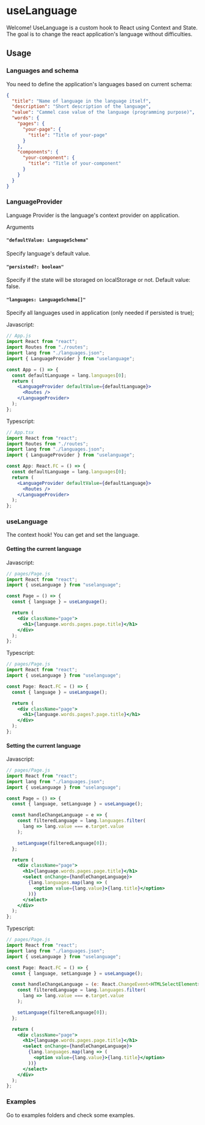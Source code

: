 # useLanguage

Welcome! UseLanguage is a custom hook to React using Context and State.
The goal is to change the react application's language without difficulties.

## Usage

### Languages and schema

You need to define the application's languages based on current schema:

```json
{
  "title": "Name of language in the language itself",
  "description": "Short description of the language",
  "value": "Cammel case value of the language (programming purpose)",
  "words": {
    "pages": {
      "your-page": {
        "title": "Title of your-page"
      }
    },
    "components": {
      "your-component": {
        "title": "Title of your-component"
      }
    }
  }
}
```

### LanguageProvider

Language Provider is the language's context provider on application.

Arguments

#### `"defaultValue: LanguageSchema"`
Specify language's default value. 

#### `"persisted?: boolean"`
Specify if the state will be storaged on localStorage or not. Default value: false.

#### `"languages: LanguageSchema[]"`
Specify all languages used in application (only needed if persisted is true);

Javascript:

```jsx
// App.js
import React from "react";
import Routes from "./routes";
import lang from "./languages.json";
import { LanguageProvider } from "uselanguage";

const App = () => {
  const defaultLanguage = lang.languages[0];
  return (
    <LanguageProvider defaultValue={defaultLanguage}>
      <Routes />
    </LanguageProvider>
  );
};
```

Typescript:

```jsx
// App.tsx
import React from "react";
import Routes from "./routes";
import lang from "./languages.json";
import { LanguageProvider } from "uselanguage";

const App: React.FC = () => {
  const defaultLanguage = lang.languages[0];
  return (
    <LanguageProvider defaultValue={defaultLanguage}>
      <Routes />
    </LanguageProvider>
  );
};
```

### useLanguage

The context hook! You can get and set the language.

#### Getting the current language

Javascript:

```jsx
// pages/Page.js
import React from "react";
import { useLanguage } from "uselanguage";

const Page = () => {
  const { language } = useLanguage();

  return (
    <div className="page">
      <h1>{language.words.pages.page.title}</h1>
    </div>
  );
};
```

Typescript:

```jsx
// pages/Page.js
import React from "react";
import { useLanguage } from "uselanguage";

const Page: React.FC = () => {
  const { language } = useLanguage();

  return (
    <div className="page">
      <h1>{language.words.pages?.page.title}</h1>
    </div>
  );
};
```

#### Setting the current language

Javascript:

```jsx
// pages/Page.js
import React from "react";
import lang from "./languages.json";
import { useLanguage } from "uselanguage";

const Page = () => {
  const { language, setLanguage } = useLanguage();

  const handleChangeLanguage = e => {
    const filteredLanguage = lang.languages.filter(
      lang => lang.value === e.target.value
    );

    setLanguage(filteredLanguage[0]);
  };

  return (
    <div className="page">
      <h1>{language.words.pages.page.title}</h1>
      <select onChange={handleChangeLanguage}>
        {lang.languages.map(lang => (
          <option value={lang.value}>{lang.title}</option>
        ))}
      </select>
    </div>
  );
};
```

Typescript:

```jsx
// pages/Page.js
import React from "react";
import lang from "./languages.json";
import { useLanguage } from "uselanguage";

const Page: React.FC = () => {
  const { language, setLanguage } = useLanguage();

  const handleChangeLanguage = (e: React.ChangeEvent<HTMLSelectElement>) => {
    const filteredLanguage = lang.languages.filter(
      lang => lang.value === e.target.value
    );

    setLanguage(filteredLanguage[0]);
  };

  return (
    <div className="page">
      <h1>{language.words.pages.page.title}</h1>
      <select onChange={handleChangeLanguage}>
        {lang.languages.map(lang => (
          <option value={lang.value}>{lang.title}</option>
        ))}
      </select>
    </div>
  );
};
```

### Examples

Go to examples folders and check some examples.
